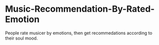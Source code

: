 # Music-Recommendation-By-Rated-Emotion

People rate musicer by emotions, then get recommedations according to their soul mood.
